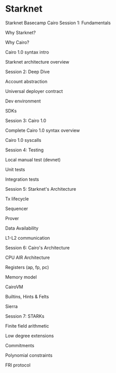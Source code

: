 # Starknet
Starknet Basecamp Cairo
Session 1: Fundamentals

Why Starknet?

Why Cairo?

Cairo 1.0 syntax intro

Starknet architecture overview

 
Session 2: Deep Dive

Account abstraction

Universal deployer contract

Dev environment

SDKs

 
Session 3: Cairo 1.0

Complete Cairo 1.0 syntax overview

Cairo 1.0 syscalls

 
Session 4: Testing

Local manual test (devnet)

Unit tests

Integration tests

 
Session 5: Starknet's Architecture

Tx lifecycle

Sequencer

Prover

Data Availability

L1-L2 communication

 
Session 6: Cairo's Architecture

CPU AIR Architecture

Registers (ap, fp, pc)

Memory model

CairoVM

Builtins, Hints & Felts

Sierra

 
Session 7: STARKs

Finite field arithmetic

Low degree extensions

Commitments

Polynomial constraints

FRI protocol
